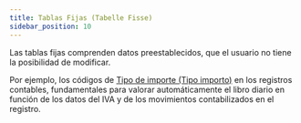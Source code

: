 ```yaml
---
title: Tablas Fijas (Tabelle Fisse)
sidebar_position: 10
---
```


Las tablas fijas comprenden datos preestablecidos, que el usuario no tiene la posibilidad de modificar.

Por ejemplo, los códigos de [Tipo de importe (Tipo importo)](/docs/configurations/tables/finance/ledger-records-templates/insert-ledger-records-templates#amount-type) en los registros contables, fundamentales para valorar automáticamente el libro diario en función de los datos del IVA y de los movimientos contabilizados en el registro.